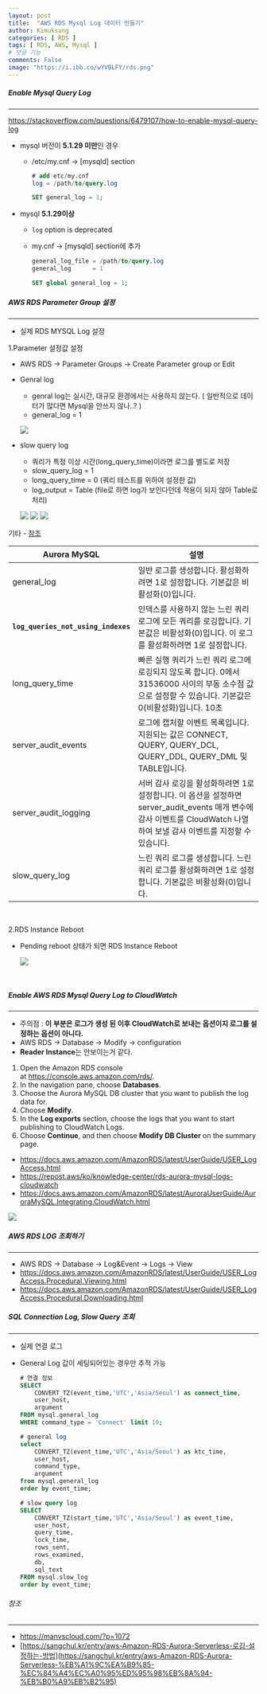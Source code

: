 ```yaml
---
layout: post
title:  "AWS RDS Mysql Log 데이터 만들기"
author: Kimuksung
categories: [ RDS ]
tags: [ RDS, AWS, Mysql ]
# 댓글 기능
comments: False
image: "https://i.ibb.co/wYVBLFY/rds.png"
---
```


##### Enable Mysql Query Log
---
https://stackoverflow.com/questions/6479107/how-to-enable-mysql-query-log

- mysql 버전이 **5.1.29 미만**인 경우
    - /etc/my.cnf → [mysqld] section
        
        ```sql
        # add etc/my.cnf
        log = /path/to/query.log
        ```
        
        ```sql
        SET general_log = 1;
        ```
        
- mysql **5.1.29이상**
    - `log` option is deprecated
    - my.cnf → [mysqld] section에 추가
        
        ```sql
        general_log_file = /path/to/query.log
        general_log      = 1
        ```
        
        ```sql
        SET global general_log = 1;
        ```
        

##### AWS RDS Parameter Group 설정
---
- 실제 RDS MYSQL Log 설정

1.Parameter 설정값 설정
- AWS RDS → Parameter Groups → Create Parameter group or Edit
- Genral log
    - genral log는 실시간, 대규모 환경에서는 사용하지 않는다. ( 일반적으로 데이터가 많다면 Mysql을 안쓰지 않나..? )
    - general_log = 1
    
    ![](https://i.ibb.co/YBcT7xY/2023-06-26-3-20-40.png)
    
- slow query log
    - 쿼리가 특정 이상 시간(long_query_time)이라면 로그를 별도로 저장
    - slow_query_log = 1
    - long_query_time = 0 (쿼리 테스트를 위하여 설정한 값)
    - log_output = Table (file로 하면 log가 보인다던데 적용이 되지 않아 Table로 처리)
    
    ![](https://i.ibb.co/dLYS23R/2023-06-26-3-21-23.png)
    ![](https://i.ibb.co/85JMxNk/2023-06-26-3-22-07.png)
    ![](https://i.ibb.co/fNPNpsp/2023-06-26-6-26-38.png)
    

기타 - [참조](https://sangchul.kr/entry/aws-Amazon-RDS-Aurora-Serverless-%EB%A1%9C%EA%B9%85-%EC%84%A4%EC%A0%95%ED%95%98%EB%8A%94-%EB%B0%A9%EB%B2%95)

| Aurora MySQL | 설명 |
| --- | --- |
| general_log | 일반 로그를 생성합니다. 활성화하려면 1로 설정합니다. 기본값은 비활성화(0)입니다. |
| **```log_queries_not_using_indexes```** | 인덱스를 사용하지 않는 느린 쿼리 로그에 모든 쿼리를 로깅합니다. 기본값은 비활성화(0)입니다. 이 로그를 활성화하려면 1로 설정합니다. |
| long_query_time | 빠른 실행 쿼리가 느린 쿼리 로그에 로깅되지 않도록 합니다. 0에서 31536000 사이의 부동 소수점 값으로 설정할 수 있습니다. 기본값은 0(비활성화)입니다. 10초 |
| server_audit_events | 로그에 캡처할 이벤트 목록입니다. 지원되는 값은 CONNECT, QUERY, QUERY_DCL, QUERY_DDL, QUERY_DML 및 TABLE입니다. |
| server_audit_logging | 서버 감사 로깅을 활성화하려면 1로 설정합니다. 이 옵션을 설정하면 server_audit_events 매개 변수에 감사 이벤트를 CloudWatch 나열하여 보낼 감사 이벤트를 지정할 수 있습니다. |
| slow_query_log | 느린 쿼리 로그를 생성합니다. 느린 쿼리 로그를 활성화하려면 1로 설정합니다. 기본값은 비활성화(0)입니다. |

<br>

2.RDS Instance Reboot

- Pending reboot 상태가 되면 RDS Instance Reboot
    
    ![](https://i.ibb.co/d7qmk9m/2023-06-26-6-33-20.png)
    

<br>

##### Enable AWS RDS Mysql Query Log to CloudWatch
---
- 주의점 : **이 부분은 로그가 생성 된 이후 CloudWatch로 보내는 옵션이지 로그를 설정하는 옵션이 아니다.**
- AWS RDS → Database → Modify → configuration
- **Reader Instance**는 안보이는거 같다.
1. Open the Amazon RDS console at https://console.aws.amazon.com/rds/.
2. In the navigation pane, choose **Databases**.
3. Choose the Aurora MySQL DB cluster that you want to publish the log data for.
4. Choose **Modify**.
5. In the **Log exports** section, choose the logs that you want to start publishing to CloudWatch Logs.
6. Choose **Continue**, and then choose **Modify DB Cluster** on the summary page.
- https://docs.aws.amazon.com/AmazonRDS/latest/UserGuide/USER_LogAccess.html
- https://repost.aws/ko/knowledge-center/rds-aurora-mysql-logs-cloudwatch
- https://docs.aws.amazon.com/AmazonRDS/latest/AuroraUserGuide/AuroraMySQL.Integrating.CloudWatch.html

![](https://i.ibb.co/1dqkrg8/2023-06-26-1-57-27.png)

##### AWS RDS LOG 조회하기
---
- AWS RDS → Database → Log&Event → Logs → View
- https://docs.aws.amazon.com/AmazonRDS/latest/UserGuide/USER_LogAccess.Procedural.Viewing.html
- https://docs.aws.amazon.com/AmazonRDS/latest/UserGuide/USER_LogAccess.Procedural.Downloading.html

##### SQL Connection Log, Slow Query 조회
---
- 실제 연결 로그
- General Log 값이 세팅되어있는 경우만 추적 가능
    
    ```sql
    # 연결 정보
    SELECT
        CONVERT_TZ(event_time,'UTC','Asia/Seoul') as connect_time,
        user_host,
        argument
    FROM mysql.general_log
    WHERE command_type = 'Connect' limit 10;
    
    # general log
    select 
        CONVERT_TZ(event_time,'UTC','Asia/Seoul') as ktc_time,
        user_host,
        command_type,
        argument
    from mysql.general_log
    order by event_time;
    
    # slow query log
    SELECT
        CONVERT_TZ(start_time,'UTC','Asia/Seoul') as event_time,
        user_host,
        query_time,
        lock_time,
        rows_sent,
        rows_examined,
        db,
        sql_text
    FROM mysql.slow_log
    order by event_time;
    ```
    

###### 참조
---
- https://manvscloud.com/?p=1072
- [https://sangchul.kr/entry/aws-Amazon-RDS-Aurora-Serverless-로깅-설정하는-방법](https://sangchul.kr/entry/aws-Amazon-RDS-Aurora-Serverless-%EB%A1%9C%EA%B9%85-%EC%84%A4%EC%A0%95%ED%95%98%EB%8A%94-%EB%B0%A9%EB%B2%95)